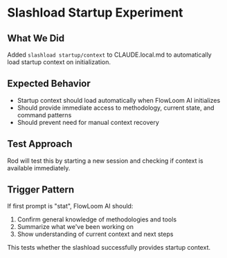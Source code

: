 # Slashload Startup Experiment

## What We Did
Added `slashload startup/context` to CLAUDE.local.md to automatically load startup context on initialization.

## Expected Behavior
- Startup context should load automatically when FlowLoom AI initializes
- Should provide immediate access to methodology, current state, and command patterns
- Should prevent need for manual context recovery

## Test Approach
Rod will test this by starting a new session and checking if context is available immediately.

## Trigger Pattern
If first prompt is "stat", FlowLoom AI should:
1. Confirm general knowledge of methodologies and tools
2. Summarize what we've been working on
3. Show understanding of current context and next steps

This tests whether the slashload successfully provides startup context.